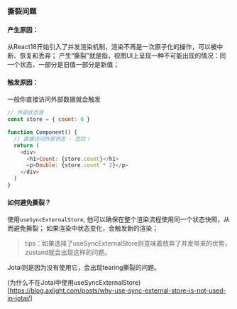 

### 撕裂问题

#### 产生原因：

从React18开始引入了并发渲染机制，渲染不再是一次原子化的操作，可以被中断、恢复和丢弃；
产生“撕裂”就是指，视图UI上呈现一种不可能出现的情况：同一个状态，一部分是旧值一部分是新值；


#### 触发原因：
一般你直接访问外部数据就会触发
```js
// 外部状态源
const store = { count: 0 }

function Component() {
  // 直接访问外部状态 - 危险！
  return (
    <div>
      <h1>Count: {store.count}</h1>
      <p>Double: {store.count * 2}</p>
    </div>
  )
}
```

#### 如何避免撕裂？
使用`useSyncExternalStore`, 他可以确保在整个渲染流程使用同一个状态快照，从而避免撕裂；
如果渲染中状态变化，会触发新的渲染；

> tips：如果选择了useSyncExternalStore则意味着放弃了并发带来的优势，zustand就会出现这样的问题。

Jotai则是因为没有使用它，会出现tearing撕裂的问题。

(为什么不在Jotai中使用useSyncExternalStore)[https://blog.axlight.com/posts/why-use-sync-external-store-is-not-used-in-jotai/]